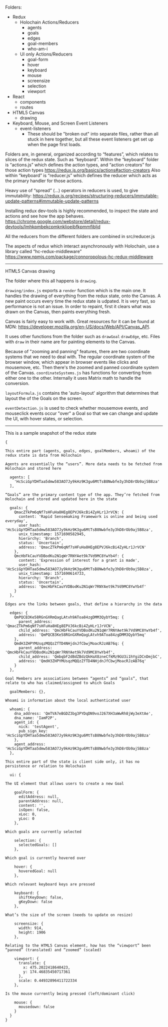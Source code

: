 Folders:

- Redux
  - Holochain Actions/Reducers
    - agents
    - goals
    - edges
    - goal-members
    - who-am-i
  - UI only Actions/Reducers
    - goal-form
    - hover
    - keyboard
    - mouse
    - screensize
    - selection
    - viewport
- React
  - components
  - routes
- HTML5 Canvas
  - drawing
- Keyboard, Mouse, and Screen Event Listeners
  - event-listeners
    - These should be "broken out" into separate files, rather than all stuck in here together, but all these event listeners get set up when the page first loads.

Folders are, in general, organized according to “features”, which relates to slices of the redux state. Such as “keyboard”.
Within the “keyboard” folder is “actions.js” which defines the action types, and “action creators” for those action types
https://redux.js.org/basics/actions#action-creators
Also within “keyboard” is “reducer.js” which defines the reducer which acts as the primary handler for those actions.

Heavy use of “spread” (…) operators in reducers is used, to give immutability: https://redux.js.org/recipes/structuring-reducers/immutable-update-patterns#immutable-update-patterns

Installing redux dev-tools is highly recommended, to inspect the state and actions and see how the app behaves.
https://chrome.google.com/webstore/detail/redux-devtools/lmhkpmbekcpmknklioeibfkpmmfibljd

All the reducers from the different folders are combined in src/reducer.js

The aspects of redux which interact asynchronously with Holochain, use a library called “hc-redux-middleware”
https://www.npmjs.com/package/connoropolous-hc-redux-middleware

---

HTML5 Canvas drawing

The folder where this all happens is `drawing`.

`drawing/index.js` exports a `render` function which is the main one. It handles the drawing of everything from the redux state, onto the Canvas. A new paint occurs every time the redux state is udpated. It is very fast, so performance is not an issue. In order to repaint, first it clears what was drawn on the Canvas, then paints everything fresh.

Canvas is fairly easy to work with. Great resources for it can be found at MDN: https://developer.mozilla.org/en-US/docs/Web/API/Canvas_API.

It uses other functions from the folder such as `drawGoal` `drawEdge`, etc. Files with `draw` in their name are for painting elements to the Canvas.

Because of "zooming and panning" features, there are two coordinate systems that we need to deal with. The regular coordinate system of the browser window, which appear in browser events like clicks and mousemove, etc. Then there's the zoomed and panned coordinate system of the Canvas. `coordinateSystems.js` has functions for converting from either one to the other. Internally it uses Matrix math to handle the conversion.

`layoutFormula.js` contains the 'auto-layout' algorithm that determines that layout the of the Goals on the screen.

`eventDetection.js` is used to check whether mousemove events, and mouseclick events occur "over" a Goal so that we can change and update the UI, with hover states, or selection.

---

This is a sample snapshot of the redux state

```
{

This entire part (agents, goals, edges, goalMembers, whoami) of the redux state is data from Holochain

Agents are essentially the “users”. More data needs to be fetched from Holochain and stored here

  agents: [
    'HcSciGpYDHTaa5dmw583AO7Jy9kHz9K3gu6MtTsB8Nwbfe3y3hD8rOb9aj5B8za'
  ],

“Goals” are the primary content type of the app. They’re fetched from Holochain and stored and updated here in the state

  goals: {
    QmacZTkPm6qNf7sHFuHa8HEg8EPVJ6kcBi4ZyHLr1JrVCN: {
      content: 'Rapid Sensemaking Framework is online and being used everyday',
      user_hash: 'HcSciGpYDHTaa5dmw583AO7Jy9kHz9K3gu6MtTsB8Nwbfe3y3hD8rOb9aj5B8za',
      unix_timestamp: 1571690582945,
      hierarchy: 'Branch',
      status: 'Uncertain',
      address: 'QmacZTkPm6qNf7sHFuHa8HEg8EPVJ6kcBi4ZyHLr1JrVCN'
    },
    QmcHbFkCauYVDBodKu2N1qWr7RNYAet9k7Vd9MC8YwYb4f: {
      content: 'Expression of interest for a grant is made',
      user_hash: 'HcSciGpYDHTaa5dmw583AO7Jy9kHz9K3gu6MtTsB8Nwbfe3y3hD8rOb9aj5B8za',
      unix_timestamp: 1571690614733,
      hierarchy: 'Branch',
      status: 'Uncertain',
      address: 'QmcHbFkCauYVDBodKu2N1qWr7RNYAet9k7Vd9MC8YwYb4f'
    }
  },

Edges are the links between goals, that define a hierarchy in the data

  edges: {
    QmPQCB3Ke58RGnGXRmQagLAtvh9AToa84zgDMM3QybY5mq: {
      parent_address: 'QmacZTkPm6qNf7sHFuHa8HEg8EPVJ6kcBi4ZyHLr1JrVCN',
      child_address: 'QmcHbFkCauYVDBodKu2N1qWr7RNYAet9k7Vd9MC8YwYb4f',
      address: 'QmPQCB3Ke58RGnGXRmQagLAtvh9AToa84zgDMM3QybY5mq'
    },
    QmdH3ZHPYMUsqzMQQzZfTD4NHjdnJfCbwjMoacRJzAB76q: {
      parent_address: 'QmcHbFkCauYVDBodKu2N1qWr7RNYAet9k7Vd9MC8YwYb4f',
      child_address: 'QmbqbF2dBdZBdzQkHaX8zneCfkMz9GU3i1hYgiDCnDmjbC',
      address: 'QmdH3ZHPYMUsqzMQQzZfTD4NHjdnJfCbwjMoacRJzAB76q'
    }
  },

Goal Members are associations between “agents” and “goals”, that relate to who has claimed/assigned to which Goals

  goalMembers: {},

Whoami is information about the local authenticated user

  whoami: {
    dna_address: 'QmTVA7eBGDZ3bg3PYDqDN9voJ267XH3aWwRh8jWy3eXtAe',
    dna_name: 'IamP2P',
    agent_id: {
      nick: 'testAgent',
      pub_sign_key: 'HcSciGpYDHTaa5dmw583AO7Jy9kHz9K3gu6MtTsB8Nwbfe3y3hD8rOb9aj5B8za'
    },
    agent_address: 'HcSciGpYDHTaa5dmw583AO7Jy9kHz9K3gu6MtTsB8Nwbfe3y3hD8rOb9aj5B8za'
  },

This entire part of the state is client side only, it has no persistence or relation to Holochain

  ui: {

The UI element that allows users to create a new Goal

    goalForm: {
      editAddress: null,
      parentAddress: null,
      content: '',
      isOpen: false,
      xLoc: 0,
      yLoc: 0
    },

Which goals are currently selected

    selection: {
      selectedGoals: []
    },

Which goal is currently hovered over

    hover: {
      hoveredGoal: null
    },

Which relevant keyboard keys are pressed

    keyboard: {
      shiftKeyDown: false,
      gKeyDown: false
    },

What’s the size of the screen (needs to update on resize)

    screensize: {
      width: 914,
      height: 1906
    },

Relating to the HTML5 Canvas element, how has the “viewport” been “panned” (translated) and “zoomed” (scaled)

    viewport: {
      translate: {
        x: 475.2022418640423,
        y: 174.46835450717361
      },
      scale: 0.44932896411722334
    },

Is the mouse currently being pressed (left/dominant click)

    mouse: {
      mousedown: false
    }
  }
}
```
